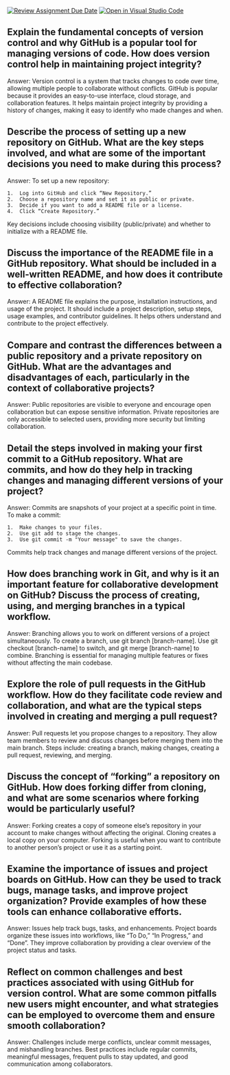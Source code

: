 [![Review Assignment Due Date](https://classroom.github.com/assets/deadline-readme-button-22041afd0340ce965d47ae6ef1cefeee28c7c493a6346c4f15d667ab976d596c.svg)](https://classroom.github.com/a/8wgCKhpZ)
[![Open in Visual Studio Code](https://classroom.github.com/assets/open-in-vscode-2e0aaae1b6195c2367325f4f02e2d04e9abb55f0b24a779b69b11b9e10269abc.svg)](https://classroom.github.com/online_ide?assignment_repo_id=15692388&assignment_repo_type=AssignmentRepo)
## Explain the fundamental concepts of version control and why GitHub is a popular tool for managing versions of code. How does version control help in maintaining project integrity?

Answer: Version control is a system that tracks changes to code over time, allowing multiple people to collaborate without conflicts. GitHub is popular because it provides an easy-to-use interface, cloud storage, and collaboration features. It helps maintain project integrity by providing a history of changes, making it easy to identify who made changes and when.

## Describe the process of setting up a new repository on GitHub. What are the key steps involved, and what are some of the important decisions you need to make during this process?

Answer: To set up a new repository:

	1.	Log into GitHub and click “New Repository.”
	2.	Choose a repository name and set it as public or private.
	3.	Decide if you want to add a README file or a license.
	4.	Click “Create Repository.”
Key decisions include choosing visibility (public/private) and whether to initialize with a README file.

## Discuss the importance of the README file in a GitHub repository. What should be included in a well-written README, and how does it contribute to effective collaboration?

Answer: A README file explains the purpose, installation instructions, and usage of the project. It should include a project description, setup steps, usage examples, and contributor guidelines. It helps others understand and contribute to the project effectively.

## Compare and contrast the differences between a public repository and a private repository on GitHub. What are the advantages and disadvantages of each, particularly in the context of collaborative projects?

Answer: Public repositories are visible to everyone and encourage open collaboration but can expose sensitive information. Private repositories are only accessible to selected users, providing more security but limiting collaboration.

## Detail the steps involved in making your first commit to a GitHub repository. What are commits, and how do they help in tracking changes and managing different versions of your project?

Answer: Commits are snapshots of your project at a specific point in time. To make a commit:

	1.	Make changes to your files.
	2.	Use git add to stage the changes.
	3.	Use git commit -m "Your message" to save the changes.
Commits help track changes and manage different versions of the project.

## How does branching work in Git, and why is it an important feature for collaborative development on GitHub? Discuss the process of creating, using, and merging branches in a typical workflow.

Answer: Branching allows you to work on different versions of a project simultaneously. To create a branch, use git branch [branch-name]. Use git checkout [branch-name] to switch, and git merge [branch-name] to combine. Branching is essential for managing multiple features or fixes without affecting the main codebase.

## Explore the role of pull requests in the GitHub workflow. How do they facilitate code review and collaboration, and what are the typical steps involved in creating and merging a pull request?

Answer: Pull requests let you propose changes to a repository. They allow team members to review and discuss changes before merging them into the main branch. Steps include: creating a branch, making changes, creating a pull request, reviewing, and merging.

## Discuss the concept of “forking” a repository on GitHub. How does forking differ from cloning, and what are some scenarios where forking would be particularly useful?

Answer: Forking creates a copy of someone else’s repository in your account to make changes without affecting the original. Cloning creates a local copy on your computer. Forking is useful when you want to contribute to another person’s project or use it as a starting point.

## Examine the importance of issues and project boards on GitHub. How can they be used to track bugs, manage tasks, and improve project organization? Provide examples of how these tools can enhance collaborative efforts.

Answer: Issues help track bugs, tasks, and enhancements. Project boards organize these issues into workflows, like “To Do,” “In Progress,” and “Done”. They improve collaboration by providing a clear overview of the project status and tasks.

## Reflect on common challenges and best practices associated with using GitHub for version control. What are some common pitfalls new users might encounter, and what strategies can be employed to overcome them and ensure smooth collaboration?

Answer: Challenges include merge conflicts, unclear commit messages, and mishandling branches. Best practices include regular commits, meaningful messages, frequent pulls to stay updated, and good communication among collaborators.
